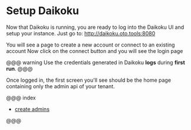 # Setup Daikoku

Now that Daikoku is running, you are ready to log into the Daikoku UI and setup your instance. Just go to: <a href="http://daikoku.oto.tools:8080" target="_blank">http://daikoku.oto.tools:8080</a>

You will see a page to create a new account or connect to an existing account
Now click on the connect button and you will see the login page


@@@ warning
Use the credentials generated in Daikoku **logs** during **first run**.
@@@

Once logged in, the first screen you'll see should be the home page containing only the admin api of your tenant.

@@@ index

* [create admins](./admin.md)

@@@
